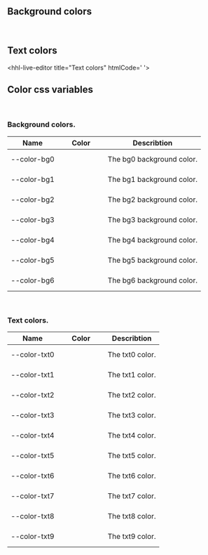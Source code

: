 ## Background colors

<style>
  .bgBox {
    display: flex;
    align-items: center;
    justify-content: center;
    height: 40px;
    width: 90px;
  }
</style>

<hhl-live-editor title="Background colors" htmlCode='
    <template>
    <div class="flex flex-wrap"> 
      <div style="background: var(--color-bg0)" class="bgBox">bg-bg0</div>
      <div style="background: var(--color-bg1)" class="bgBox">bg-bg1</div>
      <div style="background: var(--color-bg2)" class="bgBox">bg-bg2</div>
      <div style="background: var(--color-bg3)" class="bgBox">bg-bg3</div>
      <div style="background: var(--color-bg4)" class="bgBox">bg-bg4</div>
      <div style="background: var(--color-bg5)" class="bgBox">bg-bg5</div>
      <div style="background: var(--color-bg6)" class="bgBox">bg-bg6</div>
    </div>
    </template>
'>
</hhl-live-editor>
<br/>

## Text colors

<hhl-live-editor title="Text colors" htmlCode='
<template>

   <div class="flex flex-wrap">
      <div style="background: var(--color-txt0); color: var(--color-bg0)" class="bgBox">txt0</div>
      <div style="background: var(--color-txt1); color: var(--color-bg0)" class="bgBox">txt1</div>
      <div style="background: var(--color-txt2); color: var(--color-bg0)" class="bgBox">txt2</div>
      <div style="background: var(--color-txt3); color: var(--color-bg0)" class="bgBox">txt3</div>
      <div style="background: var(--color-txt4); color: var(--color-bg0)" class="bgBox">txt4</div>
      <div style="background: var(--color-txt5); color: var(--color-bg0)" class="bgBox">txt5</div>
      <div style="background: var(--color-txt6); color: var(--color-bg0)" class="bgBox">txt6</div>
      <div style="background: var(--color-txt7); color: var(--color-bg0)" class="bgBox">txt7</div>
      <div style="background: var(--color-txt8); color: var(--color-bg0)" class="bgBox">txt8</div>
      <div style="background: var(--color-txt9); color: var(--color-bg0)" class="bgBox">txt9</div>
    </div>
</template>
'>
</hhl-live-editor>
<br/>

## Color css variables

  <br/>

### Background colors.

| Name        | Color                                                                        | Describtion               |
| ----------- | ---------------------------------------------------------------------------- | ------------------------- |
| --color-bg0 | <div class="bgBox shadow " style="background-color: var(--color-bg0)"></div> | The bg0 background color. |
| --color-bg1 | <div class="bgBox shadow" style="background-color: var(--color-bg1)"></div>  | The bg1 background color. |
| --color-bg2 | <div class="bgBox shadow" style="background-color: var(--color-bg2)"></div>  | The bg2 background color. |
| --color-bg3 | <div class="bgBox shadow" style="background-color: var(--color-bg3)"></div>  | The bg3 background color. |
| --color-bg4 | <div class="bgBox shadow" style="background-color: var(--color-bg4)"></div>  | The bg4 background color. |
| --color-bg5 | <div class="bgBox shadow" style="background-color: var(--color-bg5)"></div>  | The bg5 background color. |
| --color-bg6 | <div class="bgBox shadow" style="background-color: var(--color-bg6)"></div>  | The bg6 background color. |

<br/>

### Text colors.

| Name         | Color                                                                        | Describtion     |
| ------------ | ---------------------------------------------------------------------------- | --------------- |
| --color-txt0 | <div class="bgBox shadow" style="background-color: var(--color-txt0)"></div> | The txt0 color. |
| --color-txt1 | <div class="bgBox shadow" style="background-color: var(--color-txt1)"></div> | The txt1 color. |
| --color-txt2 | <div class="bgBox shadow" style="background-color: var(--color-txt2)"></div> | The txt2 color. |
| --color-txt3 | <div class="bgBox shadow" style="background-color: var(--color-txt3)"></div> | The txt3 color. |
| --color-txt4 | <div class="bgBox shadow" style="background-color: var(--color-txt4)"></div> | The txt4 color. |
| --color-txt5 | <div class="bgBox shadow" style="background-color: var(--color-txt5)"></div> | The txt5 color. |
| --color-txt6 | <div class="bgBox shadow" style="background-color: var(--color-txt6)"></div> | The txt6 color. |
| --color-txt7 | <div class="bgBox shadow" style="background-color: var(--color-txt7)"></div> | The txt7 color. |
| --color-txt8 | <div class="bgBox shadow" style="background-color: var(--color-txt8)"></div> | The txt8 color. |
| --color-txt9 | <div class="bgBox shadow" style="background-color: var(--color-txt9)"></div> | The txt9 color. |

<br/>
